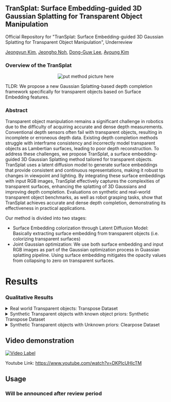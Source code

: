 ## TranSplat: Surface Embedding-guided 3D Gaussian Splatting for Transparent Object Manipulation

Official Repository for "TranSplat: Surface Embedding-guided 3D Gaussian Splatting for Transparent Object Manipulation", Underreview

<div align="left">  
  <a href="https://scholar.google.com/citations?hl=ko&user=vW2JtFAAAAAJ">Jeongyun Kim</a>,
  <a href="https://rpm.snu.ac.kr">Jeongho Noh</a>,
  <a href="https://scholar.google.com/citations?user=u6VDnlgAAAAJ&hl=ko&oi=ao">Dong-Guw Lee</a>,  
  <a href="https://ayoungk.github.io/">Ayoung Kim</a>
</div>


### Overview of the TranSplat

<div align="center">
  
![put method picture here](./assets/pipline.png)
</div>
TLDR: We propose a new Gaussian Splatting-based depth completion framework specifically for transparent objects based on Surface Embedding features.

### Abstract

Transparent object manipulation remains a significant challenge in robotics due to the difficulty of acquiring accurate and dense depth measurements. Conventional depth sensors often fail with transparent objects, resulting in incomplete or erroneous depth data. Existing depth completion methods struggle with interframe consistency and incorrectly model transparent objects as Lambertian surfaces, leading to poor depth reconstruction. To address these challenges, we propose TranSplat, a surface embedding-guided 3D Gaussian Splatting method tailored for transparent objects. TranSplat uses a latent diffusion model to generate surface embeddings that provide consistent and continuous representations, making it robust to changes in viewpoint and lighting. By integrating these surface embeddings with input RGB images, TranSplat effectively captures the complexities of transparent surfaces, enhancing the splatting of 3D Gaussians and improving depth completion. Evaluations on synthetic and real-world transparent object benchmarks, as well as robot grasping tasks, show that TranSplat achieves accurate and dense depth completion, demonstrating its effectiveness in practical applications.



Our method is divided into two stages:

- Surface Embedding colorization through Latent Diffusion Model: Basically extracting surface embedding from transparent objects (i.e. colorizing transparent surfaces) 
- Joint Gaussian optimization: We use both surface embedding and input RGB images as part of the Gaussian optimization process in Guassian splatting pipeline. Using surface embedding mitigates the opacity values from collapsing to zero on transparent surfaces.
  

# Results
### Qualitative Results 

<details>
  <summary>Real world Transparent objects: Transpose Dataset</summary>
  
<div align="center">
  
![put real transpose image here](./assets/real_TRansPose.png)
</div>

</details>

<details>
  <summary>Synthetic Transparent objects with known object priors: Synthetic Transpose Dataset</summary>
  
<div align="center">
  
![put synthetic transpose here](./assets/syn_TRansPose.png)

</div>

</details>


<details>
  <summary> Synthetic Transparent objects with Unknown priors: Clearpose Dataset </summary>
  
<div align="center">
  
![put clearpose here](./assets/syn_ClearPose.png)


</div>

</details>


## Video demonstration


[![Video Label](http://img.youtube.com/vi/DKPlcUHIcTM/maxresdefault.jpg)](https://youtu.be/DKPlcUHIcTM)

Youtube Link: https://www.youtube.com/watch?v=DKPlcUHIcTM

## Usage

### Will be announced after review period

